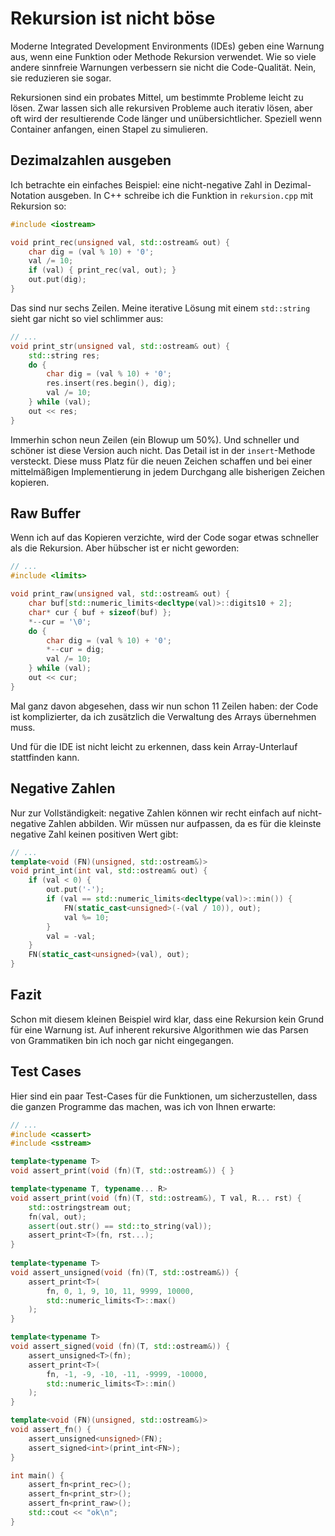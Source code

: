 # Rekursion ist nicht böse

Moderne Integrated Development Environments (IDEs) geben
eine Warnung aus, wenn eine Funktion oder Methode Rekursion verwendet.
Wie so viele andere sinnfreie Warnungen verbessern sie nicht
die Code-Qualität. Nein, sie reduzieren sie sogar.

Rekursionen sind ein probates Mittel, um bestimmte Probleme
leicht zu lösen. Zwar lassen sich alle rekursiven Probleme auch iterativ
lösen, aber oft wird der resultierende Code länger und unübersichtlicher.
Speziell wenn Container anfangen, einen Stapel zu simulieren.

## Dezimalzahlen ausgeben

Ich betrachte ein einfaches Beispiel: eine nicht-negative Zahl
in Dezimal-Notation ausgeben. In C++ schreibe ich die Funktion in
`rekursion.cpp` mit Rekursion so:

```c++
#include <iostream>

void print_rec(unsigned val, std::ostream& out) {
	char dig = (val % 10) + '0';
	val /= 10;
	if (val) { print_rec(val, out); }
	out.put(dig);
}
```

Das sind nur sechs Zeilen. Meine iterative Lösung mit einem `std::string`
sieht gar nicht so viel schlimmer aus:

```c++
// ...
void print_str(unsigned val, std::ostream& out) {
	std::string res;
	do {
		char dig = (val % 10) + '0';
		res.insert(res.begin(), dig);
		val /= 10;
	} while (val);
	out << res;
}
```

Immerhin schon neun Zeilen (ein Blowup um 50%). Und schneller und schöner
ist diese Version auch nicht. Das Detail ist in der `insert`-Methode
versteckt. Diese muss Platz für die neuen Zeichen schaffen und bei einer
mittelmäßigen Implementierung in jedem Durchgang alle bisherigen Zeichen
kopieren.

## Raw Buffer

Wenn ich auf das Kopieren verzichte, wird der Code sogar etwas
schneller als die Rekursion. Aber hübscher ist er nicht geworden:

```c++
// ...
#include <limits>

void print_raw(unsigned val, std::ostream& out) {
	char buf[std::numeric_limits<decltype(val)>::digits10 + 2];
	char* cur { buf + sizeof(buf) };
	*--cur = '\0';
	do {
		char dig = (val % 10) + '0';
		*--cur = dig;
		val /= 10;
	} while (val);
	out << cur;
}
```

Mal ganz davon abgesehen, dass wir nun schon 11 Zeilen haben: der Code ist
komplizierter, da ich zusätzlich die Verwaltung des Arrays übernehmen
muss.

Und für die IDE ist nicht leicht zu erkennen, dass kein Array-Unterlauf
stattfinden kann.

## Negative Zahlen

Nur zur Vollständigkeit: negative Zahlen können wir recht einfach auf
nicht-negative Zahlen abbilden. Wir müssen nur aufpassen, da es für die
kleinste negative Zahl keinen positiven Wert gibt:

```c++
// ...
template<void (FN)(unsigned, std::ostream&)>
void print_int(int val, std::ostream& out) {
	if (val < 0) {
		out.put('-');
		if (val == std::numeric_limits<decltype(val)>::min()) {
			FN(static_cast<unsigned>(-(val / 10)), out);
			val %= 10;
		}
		val = -val;
	}
	FN(static_cast<unsigned>(val), out);
}
```

## Fazit

Schon mit diesem kleinen Beispiel wird klar, dass eine Rekursion
kein Grund für eine Warnung ist. Auf inherent rekursive Algorithmen wie
das Parsen von Grammatiken bin ich noch gar nicht eingegangen.

## Test Cases

Hier sind ein paar Test-Cases für die Funktionen, um sicherzustellen, dass
die ganzen Programme das machen, was ich von Ihnen erwarte:

```c++
// ...
#include <cassert>
#include <sstream>

template<typename T>
void assert_print(void (fn)(T, std::ostream&)) { }

template<typename T, typename... R>
void assert_print(void (fn)(T, std::ostream&), T val, R... rst) {
	std::ostringstream out;
	fn(val, out);
	assert(out.str() == std::to_string(val));
	assert_print<T>(fn, rst...);
}
	
template<typename T>
void assert_unsigned(void (fn)(T, std::ostream&)) {
	assert_print<T>(
		fn, 0, 1, 9, 10, 11, 9999, 10000,
		std::numeric_limits<T>::max()
	);
}

template<typename T>
void assert_signed(void (fn)(T, std::ostream&)) {
	assert_unsigned<T>(fn);
	assert_print<T>(
		fn, -1, -9, -10, -11, -9999, -10000,
		std::numeric_limits<T>::min()
	);
}

template<void (FN)(unsigned, std::ostream&)>
void assert_fn() {
	assert_unsigned<unsigned>(FN);
	assert_signed<int>(print_int<FN>);
}

int main() {
	assert_fn<print_rec>();
	assert_fn<print_str>();
	assert_fn<print_raw>();
	std::cout << "ok\n";
}
```
